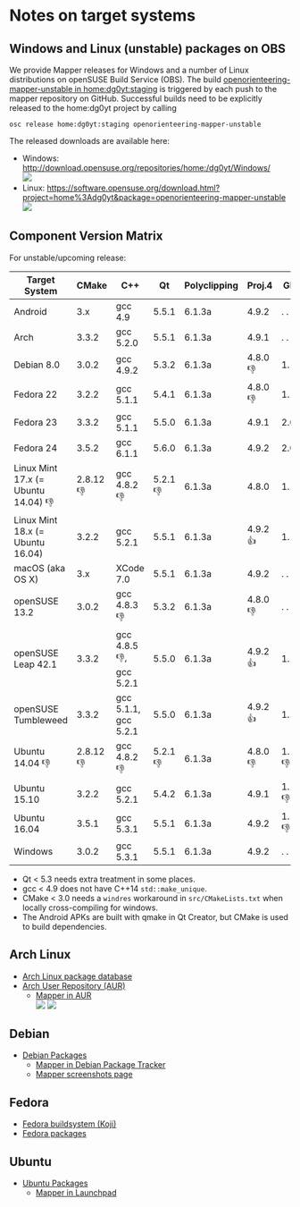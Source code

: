 # Notes on target systems

## Windows and Linux (unstable) packages on OBS

We provide Mapper releases for Windows and a number of Linux distributions on openSUSE Build Service (OBS). The build [openorienteering-mapper-unstable in home:dg0yt:staging](https://build.opensuse.org/package/show/home:dg0yt:staging/openorienteering-mapper-unstable) is triggered by each push to the mapper repository on GitHub. Successful builds need to be explicitly released to the home:dg0yt project by calling

```
osc release home:dg0yt:staging openorienteering-mapper-unstable
```

The released downloads are available here:
- Windows: http://download.opensuse.org/repositories/home:/dg0yt/Windows/ <br />
  ![](https://img.shields.io/website-up-down-green-red/http/download.opensuse.org.svg)
- Linux:   https://software.opensuse.org/download.html?project=home%3Adg0yt&package=openorienteering-mapper-unstable <br />
  ![](https://img.shields.io/website-up-down-green-red/https/software.opensuse.org.svg)


## Component Version Matrix

For unstable/upcoming release:

Target System | CMake       | C++         | Qt          | Polyclipping | Proj.4      |  GDAL       | Remark
--------------|-------------|-------------|-------------|--------------|-------------|-------------|-------------
Android       | 3.x         | gcc 4.9     | 5.5.1       | 6.1.3a       | 4.9.2       |  . .        | local build
Arch          | 3.3.2       | gcc 5.2.0   | 5.5.1       | 6.1.3a       | 4.9.1       |  . .        | OBS
Debian 8.0    | 3.0.2       | gcc 4.9.2   | 5.3.2       | 6.1.3a       | 4.8.0 :-1:  | 1.10.1      | OBS
Fedora 22     | 3.2.2       | gcc 5.1.1   | 5.4.1       | 6.1.3a       | 4.8.0 :-1:  | 1.11.3      | OBS
Fedora 23     | 3.3.2       | gcc 5.1.1   | 5.5.0       | 6.1.3a       | 4.9.1       | 2.0.1       | OBS
Fedora 24     | 3.5.2       | gcc 6.1.1   | 5.6.0       | 6.1.3a       | 4.9.2       | 2.0.2       | OBS
Linux Mint 17.x (= Ubuntu 14.04) :-1: | 2.8.12 :-1: | gcc 4.8.2 :-1: | 5.2.1 :-1:  | 6.1.3a    | 4.8.0       | 1.10.1      | no build
Linux Mint 18.x (= Ubuntu 16.04) | 3.2.2      | gcc 5.2.1   | 5.5.1       | 6.1.3a       | 4.9.2 :+1:  | 1.11.3      | no build
macOS (aka OS X) | 3.x      | XCode 7.0   | 5.5.1       | 6.1.3a       | 4.9.2       |  . .        | local build
openSUSE 13.2 | 3.0.2       | gcc 4.8.3 :-1: | 5.3.2    | 6.1.3a       | 4.8.0 :-1:  |  . .        | OBS
openSUSE Leap 42.1  | 3.3.2 | gcc 4.8.5 :-1:, gcc 5.2.1 | 5.5.0    | 6.1.3a       | 4.9.2 :+1:  | 1.11.3      | OBS
openSUSE Tumbleweed | 3.3.2 | gcc 5.1.1, gcc 5.2.1   | 5.5.0       | 6.1.3a       | 4.9.2 :+1:  | 1.11.3      | OBS
Ubuntu 14.04 :-1: | 2.8.12 :-1: | gcc 4.8.2 :-1: | 5.2.1 :-1:  | 6.1.3a    | 4.8.0 :-1:  | 1.10.1 :-1: | OBS
Ubuntu 15.10  | 3.2.2       | gcc 5.2.1   | 5.4.2       | 6.1.3a       | 4.9.1       | 1.11.2 :-1: | OBS
Ubuntu 16.04  | 3.5.1       | gcc 5.3.1   | 5.5.1       | 6.1.3a       | 4.9.2       | 1.11.3 :-1: | OBS
Windows       | 3.0.2       | gcc 5.3.1   | 5.5.1       | 6.1.3a       | 4.9.2       |  . .        | OBS/openSUSE 13.2

* Qt < 5.3 needs extra treatment in some places.
* gcc < 4.9 does not have C++14 ```std::make_unique```.
* CMake < 3.0 needs a ```windres``` workaround in ```src/CMakeLists.txt``` when locally cross-compiling for windows.
* The Android APKs are built with qmake in Qt Creator, but CMake is used to build dependencies.

## Arch Linux

- [Arch Linux package database](https://www.archlinux.org/packages/)
- [Arch User Repository (AUR)](https://aur.archlinux.org/packages/)
  - [Mapper in AUR](https://aur.archlinux.org/packages/?K=openorienteering) <br />
    ![](https://img.shields.io/aur/version/openorienteering-mapper.svg)
    ![](https://img.shields.io/aur/votes/openorienteering-mapper.svg)


## Debian

- [Debian Packages](https://www.debian.org/distrib/packages)
  - [Mapper in Debian Package Tracker](https://tracker.debian.org/pkg/openorienteering-mapper)
  - [Mapper screenshots page](https://screenshots.debian.net/package/openorienteering-mapper)


## Fedora

- [Fedora buildsystem (Koji)](http://koji.fedoraproject.org/koji/index)
- [Fedora packages](https://apps.fedoraproject.org/packages/)


## Ubuntu

- [Ubuntu Packages](http://packages.ubuntu.com/)
  - [Mapper in Launchpad](https://launchpad.net/ubuntu/+source/openorienteering-mapper)


